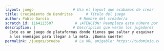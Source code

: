 ```yaml
---
layout: juego                  # Usa el layout que acabamos de crear
title: Crecimiento de Dendritas      # Título del juego
author: Pablo García              # Nombre del creador/a
scratch_id: 1164123507          # ¡ATENCIÓN! Reemplaza este número por el ID real del proyecto de Scratch
description: |                 # Descripción que verán los jugadores
  Este es un juego de plataformas donde tienes que saltar y esquivar 
  a los enemigos para llegar a la meta. ¡Buena suerte!
permalink: /juegos/prueba       # La URL amigable: https://tudominio.com/juegos/salto
---
```

